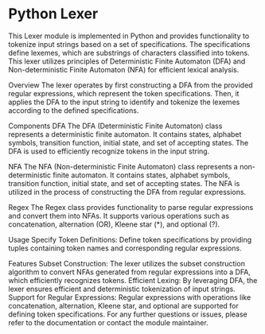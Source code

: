 # Python Lexer
This Lexer module is implemented in Python and provides functionality to tokenize input strings based on a set of specifications. The specifications define lexemes, which are substrings of characters classified into tokens. This lexer utilizes principles of Deterministic Finite Automaton (DFA) and Non-deterministic Finite Automaton (NFA) for efficient lexical analysis.

Overview
The lexer operates by first constructing a DFA from the provided regular expressions, which represent the token specifications. Then, it applies the DFA to the input string to identify and tokenize the lexemes according to the defined specifications.

Components
DFA
The DFA (Deterministic Finite Automaton) class represents a deterministic finite automaton. It contains states, alphabet symbols, transition function, initial state, and set of accepting states. The DFA is used to efficiently recognize tokens in the input string.

NFA
The NFA (Non-deterministic Finite Automaton) class represents a non-deterministic finite automaton. It contains states, alphabet symbols, transition function, initial state, and set of accepting states. The NFA is utilized in the process of constructing the DFA from regular expressions.

Regex
The Regex class provides functionality to parse regular expressions and convert them into NFAs. It supports various operations such as concatenation, alternation (OR), Kleene star (*), and optional (?).

Usage
Specify Token Definitions: Define token specifications by providing tuples containing token names and corresponding regular expressions.

Features
Subset Construction: The lexer utilizes the subset construction algorithm to convert NFAs generated from regular expressions into a DFA, which efficiently recognizes tokens.
Efficient Lexing: By leveraging DFA, the lexer ensures efficient and deterministic tokenization of input strings.
Support for Regular Expressions: Regular expressions with operations like concatenation, alternation, Kleene star, and optional are supported for defining token specifications.
For any further questions or issues, please refer to the documentation or contact the module maintainer.
